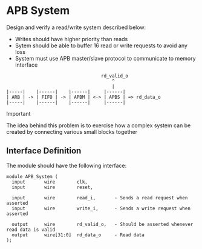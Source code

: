 # APB System

Design and verify a read/write system described below:

- Writes should have higher priority than reads
- Sytem should be able to buffer 16 read or write requests to avoid any loss
- System must use APB master/slave protocol to communicate to memory interface

```
                                   rd_valid_o
                                       ^
                                       |
|-----|    |------|    |------|     |------|
| ARB | -> | FIFO | -> | APBM | <-> | APBS | => rd_data_o
|-----|    |------|    |------|     |------|

```
> [!IMPORTANT]
> The idea behind this problem is to exercise how a complex system can be created by connecting various small blocks together

## Interface Definition

The module should have the following interface:

```
module APB_System (
  input       wire        clk,
  input       wire        reset,

  input       wire        read_i,       - Sends a read request when asserted
  input       wire        write_i,      - Sends a write request when asserted

  output      wire        rd_valid_o,   - Should be asserted whenever read data is valid
  output      wire[31:0]  rd_data_o     - Read data
);
```

